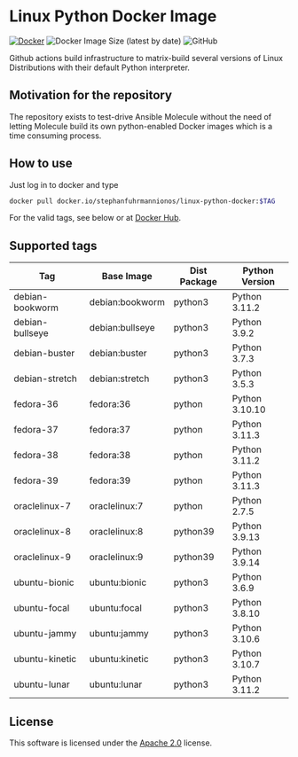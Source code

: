 # Linux Python Docker Image

[![Docker](https://github.com/sfuhrm/linux-python-docker/actions/workflows/docker.yml/badge.svg)](https://github.com/sfuhrm/linux-python-docker/actions/workflows/docker.yml)
![Docker Image Size (latest by date)](https://img.shields.io/docker/image-size/stephanfuhrmannionos/linux-python-docker)
![GitHub](https://img.shields.io/github/license/sfuhrm/linux-python-docker)

Github actions build infrastructure to matrix-build
several versions of Linux Distributions
with their default Python interpreter.

## Motivation for the repository

The repository exists to test-drive Ansible Molecule without
the need of letting Molecule build its own python-enabled Docker
images which is a time consuming process.

## How to use

Just log in to docker and type

```bash
docker pull docker.io/stephanfuhrmannionos/linux-python-docker:$TAG
```

For the valid tags, see below or at [Docker Hub](https://hub.docker.com/r/stephanfuhrmannionos/linux-python-docker).

## Supported tags

| Tag | Base Image | Dist Package | Python Version |
|-----|------------|--------------|----------------|
| debian-bookworm | debian:bookworm | python3 | Python 3.11.2 |
| debian-bullseye | debian:bullseye | python3 | Python 3.9.2 |
| debian-buster | debian:buster | python3 | Python 3.7.3 |
| debian-stretch | debian:stretch | python3 | Python 3.5.3 |
| fedora-36 | fedora:36 | python | Python 3.10.10 |
| fedora-37 | fedora:37 | python | Python 3.11.3 |
| fedora-38 | fedora:38 | python | Python 3.11.2 |
| fedora-39 | fedora:39 | python | Python 3.11.3 |
| oraclelinux-7 | oraclelinux:7 | python | Python 2.7.5 |
| oraclelinux-8 | oraclelinux:8 | python39 | Python 3.9.13 |
| oraclelinux-9 | oraclelinux:9 | python39 | Python 3.9.14 |
| ubuntu-bionic | ubuntu:bionic | python3 | Python 3.6.9 |
| ubuntu-focal | ubuntu:focal | python3 | Python 3.8.10 |
| ubuntu-jammy | ubuntu:jammy | python3 | Python 3.10.6 |
| ubuntu-kinetic | ubuntu:kinetic | python3 | Python 3.10.7 |
| ubuntu-lunar | ubuntu:lunar | python3 | Python 3.11.2 |

## License

This software is licensed under the [Apache 2.0](LICENSE.txt) license.
